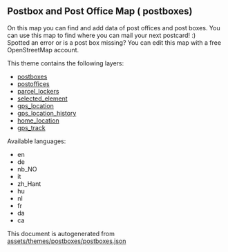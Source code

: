 

 Postbox and Post Office Map ( postboxes) 
------------------------------------------



On this map you can find and add data of post offices and post boxes. You can use this map to find where you can mail your next postcard! :)<br/>Spotted an error or is a post box missing? You can edit this map with a free OpenStreetMap account. 

This theme contains the following layers:



  - [postboxes](../Layers/postboxes.md)
  - [postoffices](../Layers/postoffices.md)
  - [parcel_lockers](../Layers/parcel_lockers.md)
  - [selected_element](../Layers/selected_element.md)
  - [gps_location](../Layers/gps_location.md)
  - [gps_location_history](../Layers/gps_location_history.md)
  - [home_location](../Layers/home_location.md)
  - [gps_track](../Layers/gps_track.md)


Available languages:



  - en
  - de
  - nb_NO
  - it
  - zh_Hant
  - hu
  - nl
  - fr
  - da
  - ca
 

This document is autogenerated from [assets/themes/postboxes/postboxes.json](https://github.com/pietervdvn/MapComplete/blob/develop/assets/themes/postboxes/postboxes.json)